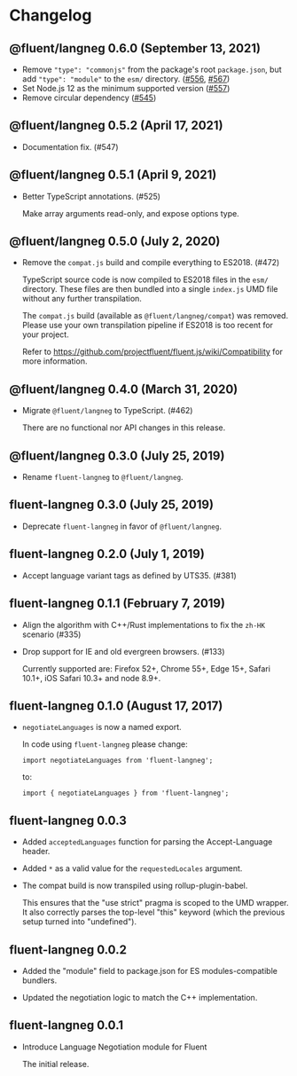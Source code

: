 # Changelog

## @fluent/langneg 0.6.0 (September 13, 2021)

  - Remove `"type": "commonjs"` from the package's root `package.json`, but add
    `"type": "module"` to the `esm/` directory.
    ([#556](https://github.com/projectfluent/fluent.js/pull/556),
    [#567](https://github.com/projectfluent/fluent.js/pull/567))
  - Set Node.js 12 as the minimum supported version
    ([#557](https://github.com/projectfluent/fluent.js/pull/557))
  - Remove circular dependency
    ([#545](https://github.com/projectfluent/fluent.js/pull/545))

## @fluent/langneg 0.5.2 (April 17, 2021)

  - Documentation fix. (#547)

## @fluent/langneg 0.5.1 (April 9, 2021)

  - Better TypeScript annotations. (#525)

    Make array arguments read-only, and expose options type.


## @fluent/langneg 0.5.0 (July 2, 2020)

  - Remove the `compat.js` build and compile everything to ES2018. (#472)

    TypeScript source code is now compiled to ES2018 files in the `esm/`
    directory. These files are then bundled into a single `index.js` UMD file
    without any further transpilation.

    The `compat.js` build (available as `@fluent/langneg/compat`) was removed.
    Please use your own transpilation pipeline if ES2018 is too recent for
    your project.

    Refer to https://github.com/projectfluent/fluent.js/wiki/Compatibility
    for more information.

## @fluent/langneg 0.4.0 (March 31, 2020)

  - Migrate `@fluent/langneg` to TypeScript. (#462)

    There are no functional nor API changes in this release.

## @fluent/langneg 0.3.0 (July 25, 2019)

  - Rename `fluent-langneg` to `@fluent/langneg`.

## fluent-langneg 0.3.0 (July 25, 2019)

  - Deprecate `fluent-langneg` in favor of `@fluent/langneg`.

## fluent-langneg 0.2.0 (July 1, 2019)

  - Accept language variant tags as defined by UTS35. (#381)

## fluent-langneg 0.1.1 (February 7, 2019)

  - Align the algorithm with C++/Rust implementations to fix the `zh-HK` scenario (#335)

  - Drop support for IE and old evergreen browsers. (#133)

    Currently supported are: Firefox 52+, Chrome 55+, Edge 15+, Safari 10.1+,
    iOS Safari 10.3+ and node 8.9+.

## fluent-langneg 0.1.0 (August 17, 2017)

  - `negotiateLanguages` is now a named export.

    In code using `fluent-langneg` please change:

        import negotiateLanguages from 'fluent-langneg';

    to:

        import { negotiateLanguages } from 'fluent-langneg';

## fluent-langneg 0.0.3

  - Added `acceptedLanguages` function for parsing the Accept-Language header.

  - Added `*` as a valid value for the `requestedLocales` argument.

  - The compat build is now transpiled using rollup-plugin-babel.

    This ensures that the "use strict" pragma is scoped to the UMD wrapper.  It
    also correctly parses the top-level "this" keyword (which the previous
    setup turned into "undefined").

## fluent-langneg 0.0.2

  - Added the "module" field to package.json for ES modules-compatible
    bundlers.

  - Updated the negotiation logic to match the C++ implementation.

## fluent-langneg 0.0.1

  - Introduce Language Negotiation module for Fluent

    The initial release.
